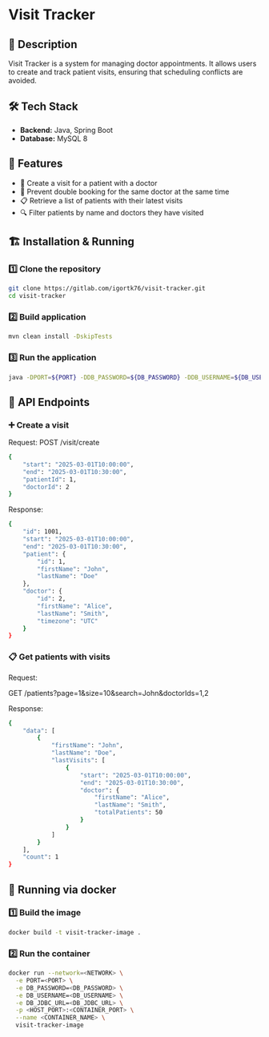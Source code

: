 # Visit Tracker

## 📌 Description  
Visit Tracker is a system for managing doctor appointments. It allows users to create and track patient visits, ensuring that scheduling conflicts are avoided.

## 🛠 Tech Stack  
- **Backend:** Java, Spring Boot  
- **Database:** MySQL 8  

## 🚀 Features  
- 📅 Create a visit for a patient with a doctor  
- 🔄 Prevent double booking for the same doctor at the same time  
- 📋 Retrieve a list of patients with their latest visits  
- 🔍 Filter patients by name and doctors they have visited  

## 🏗 Installation & Running  

### 1️⃣ Clone the repository
```sh
git clone https://gitlab.com/igortk76/visit-tracker.git
cd visit-tracker

```
### 2️⃣ Build application
```sh
mvn clean install -DskipTests
```
### 3️⃣ Run the application
```sh
java -DPORT=${PORT} -DDB_PASSWORD=${DB_PASSWORD} -DDB_USERNAME=${DB_USERNAME} -DDB_JDBC_URL=${DB_JDBC_URL} -jar ./target/visit-tracker-0.0.1-SNAPSHOT.jar
```

## 📡 API Endpoints

### ➕ Create a visit
Request:
POST /visit/create
```sh
{
    "start": "2025-03-01T10:00:00",
    "end": "2025-03-01T10:30:00",
    "patientId": 1,
    "doctorId": 2
}
```
Response:
```sh
{
    "id": 1001,
    "start": "2025-03-01T10:00:00",
    "end": "2025-03-01T10:30:00",
    "patient": {
        "id": 1,
        "firstName": "John",
        "lastName": "Doe"
    },
    "doctor": {
        "id": 2,
        "firstName": "Alice",
        "lastName": "Smith",
        "timezone": "UTC"
    }
}
```

### 📋 Get patients with visits
Request:

GET /patients?page=1&size=10&search=John&doctorIds=1,2

Response:
```sh
{
    "data": [
        {
            "firstName": "John",
            "lastName": "Doe",
            "lastVisits": [
                {
                    "start": "2025-03-01T10:00:00",
                    "end": "2025-03-01T10:30:00",
                    "doctor": {
                        "firstName": "Alice",
                        "lastName": "Smith",
                        "totalPatients": 50
                    }
                }
            ]
        }
    ],
    "count": 1
}
```
## 🐳 Running via docker

### 1️⃣ Build the image
```sh
docker build -t visit-tracker-image .
```

### 2️⃣ Run the container
```sh
docker run --network=<NETWORK> \
  -e PORT=<PORT> \
  -e DB_PASSWORD=<DB_PASSWORD> \
  -e DB_USERNAME=<DB_USERNAME> \
  -e DB_JDBC_URL=<DB_JDBC_URL> \
  -p <HOST_PORT>:<CONTAINER_PORT> \
  --name <CONTAINER_NAME> \
  visit-tracker-image
```
